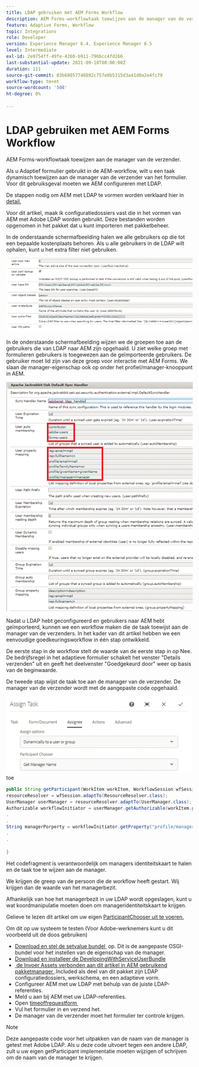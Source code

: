 ```yaml
---
title: LDAP gebruiken met AEM Forms Workflow
description: AEM Forms-workflowtaak toewijzen aan de manager van de verzender
feature: Adaptive Forms, Workflow
topic: Integrations
role: Developer
version: Experience Manager 6.4, Experience Manager 6.5
level: Intermediate
exl-id: 2e9754ff-49fe-4260-b911-796bcc4fd266
last-substantial-update: 2021-09-18T00:00:00Z
duration: 111
source-git-commit: 03b68057748892c757e0b5315d3a41d0a2e4fc79
workflow-type: tm+mt
source-wordcount: '508'
ht-degree: 0%

---
```


# LDAP gebruiken met AEM Forms Workflow

AEM Forms-workflowtaak toewijzen aan de manager van de verzender.

Als u Adaptief formulier gebruikt in de AEM-workflow, wilt u een taak dynamisch toewijzen aan de manager van de verzender van het formulier. Voor dit gebruiksgeval moeten we AEM configureren met LDAP.

De stappen nodig om AEM met LDAP te vormen worden verklaard hier in [&#x200B; detail.](https://helpx.adobe.com/nl/experience-manager/6-5/sites/administering/using/ldap-config.html)

Voor dit artikel, maak ik configuratiedossiers vast die in het vormen van AEM met Adobe LDAP worden gebruikt. Deze bestanden worden opgenomen in het pakket dat u kunt importeren met pakketbeheer.

In de onderstaande schermafbeelding halen we alle gebruikers op die tot een bepaalde kostenplaats behoren. Als u alle gebruikers in de LDAP wilt ophalen, kunt u het extra filter niet gebruiken.

![&#x200B; Configuratie LDAP &#x200B;](assets/costcenterldap.gif)

In de onderstaande schermafbeelding wijzen we de groepen toe aan de gebruikers die van LDAP naar AEM zijn opgehaald. U ziet welke groep met formulieren gebruikers is toegewezen aan de geïmporteerde gebruikers. De gebruiker moet lid zijn van deze groep voor interactie met AEM Forms. We slaan de manager-eigenschap ook op onder het profiel/manager-knooppunt in AEM.

![&#x200B; Synchandler &#x200B;](assets/synchandler.gif)

Nadat u LDAP hebt geconfigureerd en gebruikers naar AEM hebt geïmporteerd, kunnen we een workflow maken die de taak toewijst aan de manager van de verzenders. In het kader van dit artikel hebben we een eenvoudige goedkeuringsworkflow in één stap ontwikkeld.

De eerste stap in de workflow stelt de waarde van de eerste stap in op Nee. De bedrijfsregel in het adaptieve formulier schakelt het venster &quot;Details verzenden&quot; uit en geeft het deelvenster &quot;Goedgekeurd door&quot; weer op basis van de beginwaarde.

De tweede stap wijst de taak toe aan de manager van de verzender. De manager van de verzender wordt met de aangepaste code opgehaald.

![&#x200B; wijs Taak &#x200B;](assets/assigntask.gif) toe

```java
public String getParticipant(WorkItem workItem, WorkflowSession wfSession, MetaDataMap arg2) throws WorkflowException{
resourceResolver = wfSession.adaptTo(ResourceResolver.class);
UserManager userManager = resourceResolver.adaptTo(UserManager.class);
Authorizable workflowInitiator = userManager.getAuthorizable(workItem.getWorkflow().getInitiator());
.
.
String managerPorperty = workflowInitiator.getProperty("profile/manager")[0].getString();
.
.

}
```

Het codefragment is verantwoordelijk om managers identiteitskaart te halen en de taak toe te wijzen aan de manager.

We krijgen de greep van de persoon die de workflow heeft gestart. Wij krijgen dan de waarde van het managerbezit.

Afhankelijk van hoe het managerbezit in uw LDAP wordt opgeslagen, kunt u wat koordmanipulatie moeten doen om manageridentiteitskaart te krijgen.

Gelieve te lezen dit artikel om uw eigen [&#x200B; ParticipantChooser uit te voeren.](https://helpx.adobe.com/experience-manager/using/dynamic-steps.html)

Om dit op uw systeem te testen (Voor Adobe-werknemers kunt u dit voorbeeld uit de doos gebruiken)

* [&#x200B; Download en stel de setvalue bundel &#x200B;](/help/forms/assets/common-osgi-bundles/SetValueApp.core-1.0-SNAPSHOT.jar) op. Dit is de aangepaste OSGI-bundel voor het instellen van de eigenschap van de manager.
* [Download en installeer de DevelopingWithServiceUserBundle](/help/forms/assets/common-osgi-bundles/DevelopingWithServiceUser.jar)
* [&#x200B; de Invoer Assets verbonden aan dit artikel in AEM gebruikend pakketmanager &#x200B;](assets/aem-forms-ldap.zip).Included als deel van dit pakket zijn LDAP configuratiedossiers, werkschema, en een adaptieve vorm.
* Configureer AEM met uw LDAP met behulp van de juiste LDAP-referenties.
* Meld u aan bij AEM met uw LDAP-referenties.
* Open [&#x200B; timeoffrequestform &#x200B;](http://localhost:4502/content/dam/formsanddocuments/helpx/timeoffrequestform/jcr:content?wcmmode=disabled)
* Vul het formulier in en verzend het.
* De manager van de verzender moet het formulier ter controle krijgen.

>[!NOTE]
>
>Deze aangepaste code voor het uitpakken van de naam van de manager is getest met Adobe LDAP. Als u deze code uitvoert tegen een andere LDAP, zult u uw eigen getParticipant implementatie moeten wijzigen of schrijven om de naam van de manager te krijgen.
